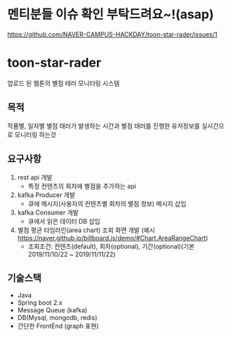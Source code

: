 # 멘티분들 이슈 확인 부탁드려요~!(asap)
https://github.com/NAVER-CAMPUS-HACKDAY/toon-star-rader/issues/1

# toon-star-rader
업로드 된 웹툰의 별점 테러 모니터링 시스템

## 목적
작품별, 일자별 별점 태러가 발생하는 시간과 별점 태러를 진행한 유저정보를 실시간으로 모니터링 하는것

## 요구사항 
1. rest api 개발 
	- 특정 컨텐츠의 회차에 별점을 추가하는 api
2. kafka Producer 개발 
	- 큐에 메시지(사용자의 컨텐츠별 회차의 별점 정보) 메시지 삽입
3. kafka Consumer 개발 
	- 큐에서 읽은 데이터 DB 삽입 
4. 별점 평균 타임라인(area chart) 조회 화면 개발 (예시 https://naver.github.io/billboard.js/demo/#Chart.AreaRangeChart)
	- 조회조건: 컨텐츠(default), 회차(optional), 기간(optional)(기본 2019/11/10/22 ~ 2019/11/11/22)

## 기술스택 
- Java
- Spring boot 2.x
- Message Queue (kafka) 
- DB(Mysql, mongodb, redis) 
- 간단한 FrontEnd (graph 표현)

